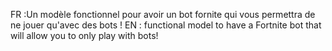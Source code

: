FR :Un modèle fonctionnel pour avoir un bot fornite qui vous permettra de ne jouer  qu'avec des bots !
EN : functional model to have a Fortnite bot that will allow you to only play with bots!
